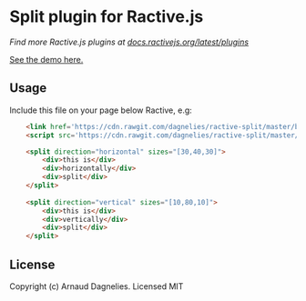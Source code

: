 # Split plugin for Ractive.js

*Find more Ractive.js plugins at [docs.ractivejs.org/latest/plugins](http://docs.ractivejs.org/latest/plugins)*

[See the demo here.](http://dagnelies.github.io/ractive-split/)

## Usage

Include this file on your page below Ractive, e.g:

```html
	<link href='https://cdn.rawgit.com/dagnelies/ractive-split/master/bin/ractive-split.css' rel="stylesheet" />
	<script src='https://cdn.rawgit.com/dagnelies/ractive-split/master/bin/ractive-split.min.js'></script>

	<split direction="horizontal" sizes="[30,40,30]">
		<div>this is</div>
		<div>horizontally</div>
		<div>split</div>
	</split>
	
	<split direction="vertical" sizes="[10,80,10]">
		<div>this is</div>
		<div>vertically</div>
		<div>split</div>
	</split>
```


## License

Copyright (c) Arnaud Dagnelies. Licensed MIT
